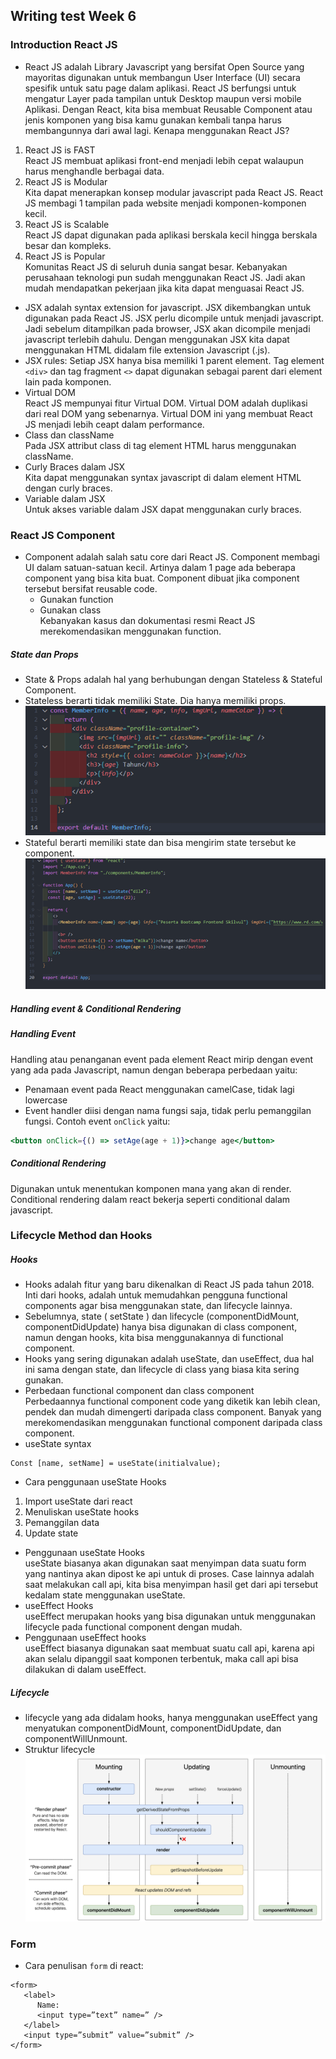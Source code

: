 ## Writing test Week 6
### Introduction React JS
- React JS adalah Library Javascript yang bersifat Open Source yang mayoritas digunakan untuk membangun User Interface (UI) secara spesifik untuk satu page dalam aplikasi. React JS berfungsi untuk mengatur Layer pada tampilan untuk Desktop maupun versi mobile Aplikasi. Dengan React, kita bisa membuat Reusable Component atau jenis komponen yang bisa kamu gunakan kembali tanpa harus membangunnya dari awal lagi. 
Kenapa menggunakan React JS?<br />
1.	React JS is FAST<br />
React JS membuat aplikasi front-end menjadi lebih cepat walaupun harus menghandle berbagai data. <br />
2.	React JS is Modular<br />
Kita dapat menerapkan konsep modular javascript pada React JS. React JS membagi 1 tampilan pada website menjadi komponen-komponen kecil. <br />
3.	React JS is Scalable<br />
React JS dapat digunakan pada aplikasi berskala kecil hingga berskala besar dan kompleks.<br />
4.	React JS is Popular<br />
Komunitas React JS di seluruh dunia sangat besar. Kebanyakan perusahaan teknologi pun sudah menggunakan React JS. Jadi akan mudah mendapatkan pekerjaan jika kita dapat menguasai React JS.
- JSX adalah syntax extension for javascript. JSX dikembangkan untuk digunakan pada React JS. JSX perlu dicompile untuk menjadi javascript. Jadi sebelum ditampilkan pada browser, JSX akan dicompile menjadi javascript terlebih dahulu. Dengan menggunakan JSX kita dapat menggunakan HTML didalam file extension Javascript (.js).
- JSX rules: Setiap JSX hanya bisa memiliki 1 parent element. Tag element ``<div>`` dan tag fragment ``<>`` dapat digunakan sebagai parent dari element lain pada komponen.
- Virtual DOM<br />
React JS mempunyai fitur Virtual DOM. Virtual DOM adalah duplikasi dari real DOM yang sebenarnya. Virtual DOM ini yang membuat React JS menjadi lebih ceapt dalam performance.
- Class dan className<br />
Pada JSX attribut class di tag element HTML harus menggunakan className.
- Curly Braces dalam JSX<br />
Kita dapat menggunakan syntax javascript di dalam element HTML dengan curly braces.
- Variable dalam JSX<br />
Untuk akses variable dalam JSX dapat menggunakan curly braces.
### React JS Component
- Component adalah salah satu core dari React JS. Component membagi UI dalam satuan-satuan kecil. Artinya dalam 1 page ada beberapa component yang bisa kita buat. Component dibuat jika component tersebut bersifat reusable code.
  - Gunakan function
  - Gunakan class<br />
Kebanyakan kasus dan dokumentasi resmi React JS merekomendasikan menggunakan function.
##### State dan Props
- State & Props adalah hal yang berhubungan dengan Stateless & Stateful Component. 
- Stateless berarti tidak memiliki State. Dia hanya memiliki props.
![Stateless](stateless.png)
- Stateful berarti memiliki state dan bisa mengirim state tersebut ke component.
![Stateful](stateful.png)
##### Handling event & Conditional Rendering
##### Handling Event<br />
Handling atau penanganan event pada element React mirip dengan event yang ada pada Javascript, namun dengan beberapa perbedaan yaitu:
-	Penamaan event pada React menggunakan camelCase, tidak lagi lowercase
-	Event handler diisi dengan nama fungsi saja, tidak perlu pemanggilan fungsi.
Contoh event ``onClick`` yaitu:
```jsx
<button onClick={() => setAge(age + 1)}>change age</button>
```
##### Conditional Rendering<br />
Digunakan untuk menentukan komponen mana yang akan di render. Conditional rendering dalam react bekerja seperti conditional dalam javascript.
### Lifecycle Method dan Hooks
##### Hooks
- Hooks adalah fitur yang baru dikenalkan di React JS pada tahun 2018. Inti dari hooks, adalah untuk memudahkan pengguna functional components agar bisa menggunakan state, dan lifecycle lainnya.
- Sebelumnya, state ( setState ) dan lifecycle (componentDidMount, componentDidUpdate) hanya bisa digunakan di class component, namun dengan hooks, kita bisa menggunakannya di functional component.
- Hooks yang sering digunakan adalah useState, dan useEffect, dua hal ini sama dengan state, dan lifecycle di class yang biasa kita sering gunakan.
- Perbedaan functional component dan class component<br />
Perbedaannya functional component code yang diketik kan lebih clean, pendek dan mudah dimengerti daripada class component. Banyak yang merekomendasikan menggunakan functional component daripada class component.
- useState syntax
```JSX
Const [name, setName] = useState(initialvalue);
```
- Cara penggunaan useState Hooks<br />
1.	Import useState dari react<br />
2.	Menuliskan useState hooks<br />
3.	Pemanggilan data<br />
4.	Update state
- Penggunaan useState Hooks<br />
useState biasanya akan digunakan saat menyimpan data suatu form yang nantinya akan dipost ke api untuk di proses. Case lainnya adalah saat melakukan call api, kita bisa menyimpan hasil get dari api tersebut kedalam state menggunakan useState.
- useEffect Hooks<br />
useEffect merupakan hooks yang bisa digunakan untuk menggunakan lifecycle pada functional component dengan mudah.
- Penggunaan useEffect hooks<br />
useEffect biasanya digunakan saat membuat suatu call api, karena api akan selalu dipanggil saat komponen terbentuk, maka call api bisa dilakukan di dalam useEffect.
##### Lifecycle
- lifecycle yang ada didalam hooks, hanya menggunakan useEffect yang menyatukan componentDidMount, componentDidUpdate, dan componentWillUnmount.
- Struktur lifecycle
![lifecycle-structure](lifecycle-structure.png)
### Form
- Cara penulisan ``form`` di react:
```JSX
<form>
   <label>
      Name:
      <input type=”text” name=” />
   </label>
   <input type=”submit” value=”submit” />
</form>
```
